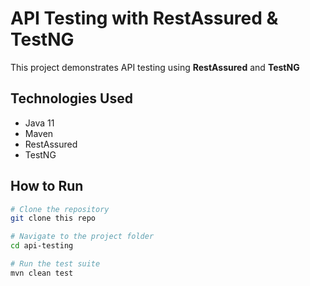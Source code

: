 # API Testing with RestAssured & TestNG

This project demonstrates API testing using **RestAssured** and **TestNG**

## Technologies Used

- Java 11
- Maven
- RestAssured
- TestNG

## How to Run

```bash
# Clone the repository
git clone this repo

# Navigate to the project folder
cd api-testing

# Run the test suite
mvn clean test